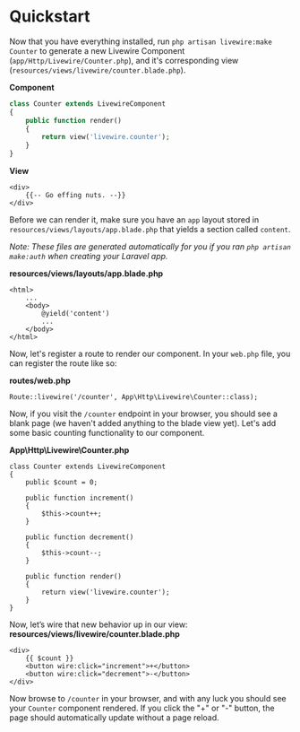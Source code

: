 # Quickstart

Now that you have everything installed, run `php artisan livewire:make Counter` to generate a new Livewire Component (`app/Http/Livewire/Counter.php`), and it's corresponding view (`resources/views/livewire/counter.blade.php`).

**Component**
```php
class Counter extends LivewireComponent
{
    public function render()
    {
        return view('livewire.counter');
    }
}
```

**View**
```
<div>
    {{-- Go effing nuts. --}}
</div>
```

Before we can render it, make sure you have an `app` layout stored in `resources/views/layouts/app.blade.php` that yields a section called `content`.

_Note: These files are generated automatically for you if you ran `php artisan make:auth` when creating your Laravel app._

**resources/views/layouts/app.blade.php**
```
<html>
    ...
    <body>
        @yield('content')
        ...
    </body>
</html>
```

Now, let's register a route to render our component. In your `web.php` file, you can register the route like so:

**routes/web.php**
```
Route::livewire('/counter', App\Http\Livewire\Counter::class);
```

Now, if you visit the `/counter` endpoint in your browser, you should see a blank page (we haven't added anything to the blade view yet). Let's add some basic counting functionality to our component.

**App\Http\Livewire\Counter.php**
```
class Counter extends LivewireComponent
{
    public $count = 0;

    public function increment()
    {
        $this->count++;
    }

    public function decrement()
    {
        $this->count--;
    }

    public function render()
    {
        return view('livewire.counter');
    }
}
```

Now, let’s wire that new behavior up in our view:
**resources/views/livewire/counter.blade.php**
```
<div>
    {{ $count }}
    <button wire:click="increment">+</button>
    <button wire:click="decrement">-</button>
</div>
```

Now browse to `/counter` in your browser, and with any luck you should see your `Counter` component rendered. If you click the "+" or "-" button, the page should automatically update without a page reload.
